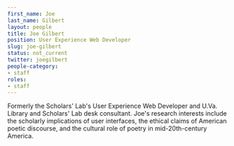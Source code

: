 ```yaml
---
first_name: Joe
last_name: Gilbert
layout: people
title: Joe Gilbert
position: User Experience Web Developer
slug: joe-gilbert
status: not_current
twitter: joegilbert
people-category:
- staff
roles:
- staff
---
```


Formerly the Scholars' Lab's User Experience Web Developer and U.Va. Library and Scholars' Lab desk consultant. Joe's research interests include the scholarly implications of user interfaces, the ethical claims of American poetic discourse, and the cultural role of poetry in mid-20th-century America.
